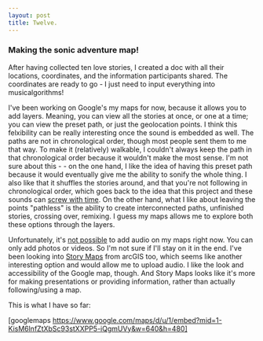 ```yaml
---
layout: post
title: Twelve.
---
```


### Making the sonic adventure map!

After having collected ten love stories, I created a doc with all their locations, coordinates, and the information participants shared. The coordinates are ready to go - I just need to input everything into musicalgorithms!

I've been working on Google's my maps for now, because it allows you to add layers. Meaning, you can view all the stories at once, or one at a time; you can view the preset path, or just the geolocation points. I think this felxibility can be really interesting once the sound is embedded as well. The paths are not in chronological order, though most people sent them to me that way. To make it (relatively) walkable, I couldn't always keep the path in that chronological order because it wouldn't make the most sense. I'm not sure about this - - on the one hand, I like the idea of having this preset path because it would eventually give me the ability to sonify the whole thing. I also like that it shuffles the stories around, and that you're not following in chronological order, which goes back to the idea that this project and these sounds can [screw with time](https://cassmarsi.github.io/two/). On the other hand, what I like about leaving the points "pathless" is the ability to create interconnected paths, unfinished stories, crossing over, remixing. I guess my maps allows me to explore both these options through the layers.

Unfortunately, it's [not possible](https://productforums.google.com/forum/#!topic/maps/_ZlzYf-NGfo) to add audio on my maps right now. You can only add photos or videos. So I'm not sure if I'll stay on it in the end. I've been looking into [Story Maps](https://storymaps.arcgis.com/en/) from arcGIS too, which seems like another interesting option and would allow me to upload audio. I like the look and accessibility of the Google map, though. And Story Maps looks like it's more for making presentations or providing information, rather than actually following/using a map.

This is what I have so far:

[googlemaps https://www.google.com/maps/d/u/1/embed?mid=1-KisM6lnfZtXbSc93stXXPP5-iQgmUVy&w=640&h=480]
